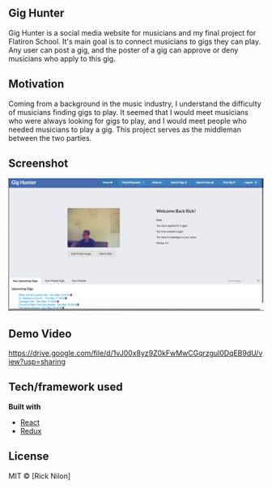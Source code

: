 ## Gig Hunter

Gig Hunter is a social media website for musicians and my final project for Flatiron School. It's main goal is to connect musicians to gigs they can play. Any user can post a gig, and the poster of a gig can approve or deny musicians who apply to this gig.

## Motivation

Coming from a background in the music industry, I understand the difficulty of musicians finding gigs to play. It seemed that I would meet musicians who were always looking for gigs to play, and I would meet people who needed musicians to play a gig. This project serves as the middleman between the two parties.

## Screenshot
![Preview](https://github.com/allinthemind66/gig_hunter_frontend/blob/master/public/readmeimg.png?raw=true)

## Demo Video
https://drive.google.com/file/d/1vJ00x8yz9Z0kFwMwCGqrzgul0DqEB9dU/view?usp=sharing


## Tech/framework used

<b>Built with</b>
- [React](https://reactjs.org/)
- [Redux](https://redux.js.org/)


## License


MIT © [Rick Nilon]
